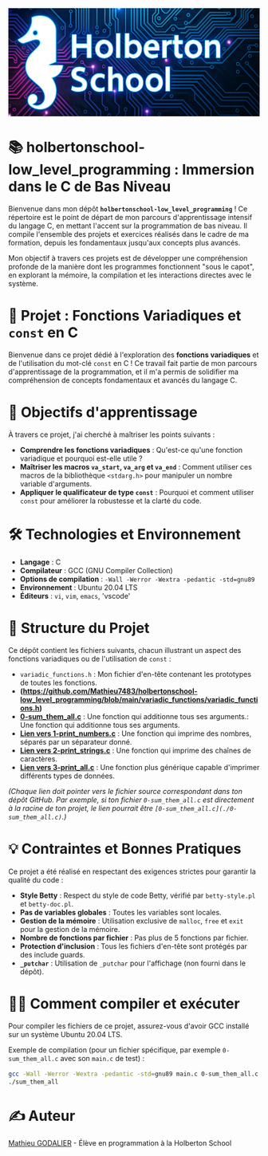 <img src= "https://github.com/Mathieu7483/Aiko78-Photgraphy/blob/main/img/holberton%20modif.png">

# 📚 holbertonschool-low_level_programming : Immersion dans le C de Bas Niveau

Bienvenue dans mon dépôt **`holbertonschool-low_level_programming`** ! Ce répertoire est le point de départ de mon parcours d'apprentissage intensif du langage C, en mettant l'accent sur la programmation de bas niveau. Il compile l'ensemble des projets et exercices réalisés dans le cadre de ma formation, depuis les fondamentaux jusqu'aux concepts plus avancés.

Mon objectif à travers ces projets est de développer une compréhension profonde de la manière dont les programmes fonctionnent "sous le capot", en explorant la mémoire, la compilation et les interactions directes avec le système.

# 🚀 Projet : Fonctions Variadiques et `const` en C

Bienvenue dans ce projet dédié à l'exploration des **fonctions variadiques** et de l'utilisation du mot-clé `const` en C ! Ce travail fait partie de mon parcours d'apprentissage de la programmation, et il m'a permis de solidifier ma compréhension de concepts fondamentaux et avancés du langage C.

# 🎯 Objectifs d'apprentissage

À travers ce projet, j'ai cherché à maîtriser les points suivants :

* **Comprendre les fonctions variadiques** : Qu'est-ce qu'une fonction variadique et pourquoi est-elle utile ?
* **Maîtriser les macros `va_start`, `va_arg` et `va_end`** : Comment utiliser ces macros de la bibliothèque `<stdarg.h>` pour manipuler un nombre variable d'arguments.
* **Appliquer le qualificateur de type `const`** : Pourquoi et comment utiliser `const` pour améliorer la robustesse et la clarté du code.

# 🛠️ Technologies et Environnement

* **Langage** : C
* **Compilateur** : GCC (GNU Compiler Collection)
* **Options de compilation** : `-Wall -Werror -Wextra -pedantic -std=gnu89`
* **Environnement** : Ubuntu 20.04 LTS
* **Éditeurs** : `vi`, `vim`, `emacs`, 'vscode'

# 📖 Structure du Projet

Ce dépôt contient les fichiers suivants, chacun illustrant un aspect des fonctions variadiques ou de l'utilisation de `const` :

* `variadic_functions.h` : Mon fichier d'en-tête contenant les prototypes de toutes les fonctions.
* **(https://github.com/Mathieu7483/holbertonschool-low_level_programming/blob/main/variadic_functions/variadic_functions.h)**
* **[0-sum_them_all.c](https://github.com/Mathieu7483/holbertonschool-low_level_programming/blob/main/variadic_functions/0-sum_them_all.c)** : Une fonction qui additionne tous ses arguments.: Une fonction qui additionne tous ses arguments.
* **[Lien vers 1-print_numbers.c](https://github.com/Mathieu7483/holbertonschool-low_level_programming/blob/main/variadic_functions/1-print_numbers.c)** : Une fonction qui imprime des nombres, séparés par un séparateur donné.
* **[Lien vers 2-print_strings.c](https://github.com/Mathieu7483/holbertonschool-low_level_programming/blob/main/variadic_functions/2-print_strings.c)** : Une fonction qui imprime des chaînes de caractères.
* **[Lien vers 3-print_all.c](https://github.com/Mathieu7483/holbertonschool-low_level_programming/blob/main/variadic_functions/3-print_all.c)** : Une fonction plus générique capable d'imprimer différents types de données.

*(Chaque lien doit pointer vers le fichier source correspondant dans ton dépôt GitHub. Par exemple, si ton fichier `0-sum_them_all.c` est directement à la racine de ton projet, le lien pourrait être `[0-sum_them_all.c](./0-sum_them_all.c)`.)*

# 💡 Contraintes et Bonnes Pratiques

Ce projet a été réalisé en respectant des exigences strictes pour garantir la qualité du code :

* **Style Betty** : Respect du style de code Betty, vérifié par `betty-style.pl` et `betty-doc.pl`.
* **Pas de variables globales** : Toutes les variables sont locales.
* **Gestion de la mémoire** : Utilisation exclusive de `malloc`, `free` et `exit` pour la gestion de la mémoire.
* **Nombre de fonctions par fichier** : Pas plus de 5 fonctions par fichier.
* **Protection d'inclusion** : Tous les fichiers d'en-tête sont protégés par des include guards.
* **`_putchar`** : Utilisation de `_putchar` pour l'affichage (non fourni dans le dépôt).

# 👨‍💻 Comment compiler et exécuter

Pour compiler les fichiers de ce projet, assurez-vous d'avoir GCC installé sur un système Ubuntu 20.04 LTS.

Exemple de compilation (pour un fichier spécifique, par exemple `0-sum_them_all.c` avec son `main.c` de test) :

```bash
gcc -Wall -Werror -Wextra -pedantic -std=gnu89 main.c 0-sum_them_all.c -o sum_them_all
./sum_them_all
```

# ✍️ Auteur
[Mathieu GODALIER](https://github.com/Mathieu7483) - Élève en programmation à la Holberton School
